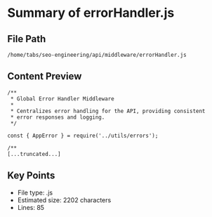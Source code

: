 # Summary of errorHandler.js
  
## File Path
`/home/tabs/seo-engineering/api/middleware/errorHandler.js`

## Content Preview
```
/**
 * Global Error Handler Middleware
 * 
 * Centralizes error handling for the API, providing consistent
 * error responses and logging.
 */

const { AppError } = require('../utils/errors');

/**
[...truncated...]
```

## Key Points
- File type: .js
- Estimated size: 2202 characters
- Lines: 85
